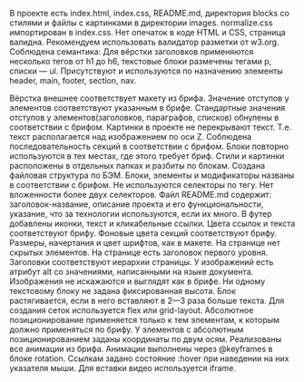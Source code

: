 В проекте есть index.html, index.css, README.md, директория blocks со стилями и файлы с картинками в директории images.
normalize.css импортирован в index.css.
Нет опечаток в коде HTML и CSS, страница валидна. Рекомендуем использовать валидатор разметки от w3.org.
Соблюдена семантика:
Для вёрстки заголовков применяются несколько тегов от h1 до h6, текстовые блоки размечены тегами p, списки — ul. Присутствуют и используются по назначению элементы header, main, footer, section, nav.

Вёрстка внешнее соответствует макету из брифа. Значение отступов у элементов соответствуют указанным в брифе. Стандартные значения отступов у элементов(заголовков, параграфов, списков) обнулены в соответствии с брифом.
Картинки в проекте не перекрывают текст. Т.е. текст располагается над изображением по оси Z.
Соблюдена последовательность секций в соответствии с брифом.
Блоки повторно используются в тех местах, где этого требует бриф.
Стили и картинки расположены в отдельных папках и разбиты по блокам. Создана файловая структура по БЭМ.
Блоки, элементы и модификаторы названы в соответствии с брифом.
Не используются селекторы по тегу.
Нет вложенности более двух селекторов.
Файл README.md содержит:
заголовок-название,
описание проекта и его функциональности,
указание, что за технологии используются, если их много.
В футер добавлены иконки, текст и кликабельные ссылки.
Цвета ссылок и текста соответствуют брифу.
Фоновые цвета секций соответствуют брифу.
Размеры, начертания и цвет шрифтов, как в макете.
На странице нет скрытых элементов.
На странице есть заголовок первого уровня. Заголовки соответствуют иерархии страницы.
У изображений есть атрибут alt со значениями, написанными на языке документа.
Изображения не искажаются и выглядят как в брифе.
Ни одному текстовому блоку не задана фиксированная высота. Блок растягивается, если в него вставляют в 2—3 раза больше текста.
Для создания сеток используется flex или grid-layout.
Абсолютное позиционирование применяется только к тем элементам, к которым должно применяться по брифу.
У элементов с абсолютным позиционированием заданы координаты по двум осям.
Реализованы все анимации из брифа. Анимации выполнены через @keyframes в блоке rotation.
Ссылкам задано состояние :hover при наведении на них указателя мыши.
Для вставки видео используется iframe.